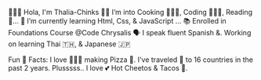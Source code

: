 🙋🏻‍♀️ Hola, I'm Thalia-Chinks
🙌🏼 I’m into Cooking 👩🏻‍🍳, Coding 👩🏻‍💻, Reading 📖...
🧐 I’m currently learning Html, Css, & JavaScript ...
📚 Enrolled in Foundations Course @Code Chrysalis 
🗣 I speak fluent Spanish &. Working on learning
Thai 🇹🇭, & Japanese 🇯🇵 

Fun 🤩 Facts: 
I love 👩🏻‍🍳 making Pizza 🍕. 
I've traveled 🧳 to 16 countries in the past 2 years.
Plusssss.. I love 💕 Hot Cheetos & Tacos 🌮.


